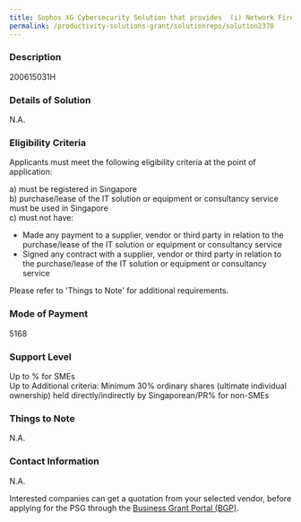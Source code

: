 ```yaml
---
title: Sophos XG Cybersecurity Solution that provides  (i) Network Firewall (ii) Intrusion Detection/Prevention System (iii) Virtual Private Network (VPN) (iv) Secure Web Gateway (e.g. URL filtering, content filtering) (v) Secure Email Gareway (e.g. anti-spam, content filtering) (vi) Anti-Virus/Anti-Malware (vii) Application Control (viii) Sandboxing
permalink: /productivity-solutions-grant/solutionrepo/solution2370
---
```


### Description

200615031H

### Details of Solution

N.A.

### Eligibility Criteria

Applicants must meet the following eligibility criteria at the point of application:

a) must be registered in Singapore <br>
b) purchase/lease of the IT solution or equipment or consultancy service must be used in Singapore <br>
c) must not have:
- Made any payment to a supplier, vendor or third party in relation to the purchase/lease of the IT solution or equipment or consultancy service
- Signed any contract with a supplier, vendor or third party in relation to the purchase/lease of the IT solution or equipment or consultancy service

Please refer to 'Things to Note' for additional requirements.

### Mode of Payment
5168

### Support Level
Up to % for SMEs <br>
Up to Additional criteria: 
Minimum 30% ordinary shares (ultimate individual ownership) held directly/indirectly by Singaporean/PR% for non-SMEs

### Things to Note
N.A.

### Contact Information
N.A.

Interested companies can get a quotation from your selected vendor, before applying for the PSG through the <a target='_blank' rel='noopener' href='https://www.businessgrants.gov.sg/'>Business Grant Portal (BGP)</a>.
